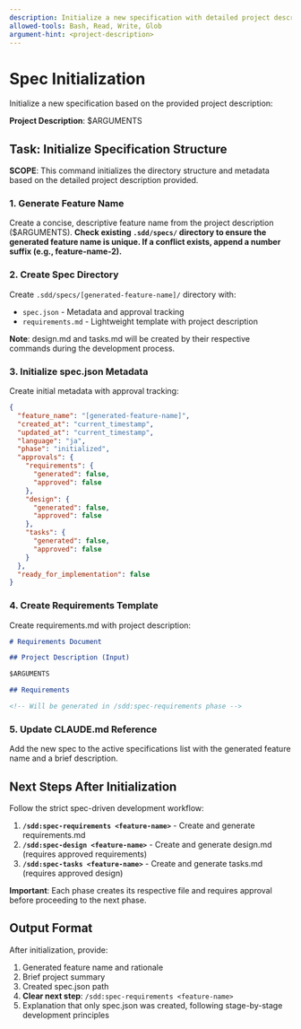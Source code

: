 ```yaml
---
description: Initialize a new specification with detailed project description and requirements
allowed-tools: Bash, Read, Write, Glob
argument-hint: <project-description>
---
```


# Spec Initialization

Initialize a new specification based on the provided project description:

**Project Description**: $ARGUMENTS

## Task: Initialize Specification Structure

**SCOPE**: This command initializes the directory structure and metadata based on the detailed project description provided.

### 1. Generate Feature Name

Create a concise, descriptive feature name from the project description ($ARGUMENTS).
**Check existing `.sdd/specs/` directory to ensure the generated feature name is unique. If a conflict exists, append a number suffix (e.g., feature-name-2).**

### 2. Create Spec Directory

Create `.sdd/specs/[generated-feature-name]/` directory with:

- `spec.json` - Metadata and approval tracking
- `requirements.md` - Lightweight template with project description

**Note**: design.md and tasks.md will be created by their respective commands during the development process.

### 3. Initialize spec.json Metadata

Create initial metadata with approval tracking:

```json
{
  "feature_name": "[generated-feature-name]",
  "created_at": "current_timestamp",
  "updated_at": "current_timestamp",
  "language": "ja",
  "phase": "initialized",
  "approvals": {
    "requirements": {
      "generated": false,
      "approved": false
    },
    "design": {
      "generated": false,
      "approved": false
    },
    "tasks": {
      "generated": false,
      "approved": false
    }
  },
  "ready_for_implementation": false
}
```

### 4. Create Requirements Template

Create requirements.md with project description:

```markdown
# Requirements Document

## Project Description (Input)

$ARGUMENTS

## Requirements

<!-- Will be generated in /sdd:spec-requirements phase -->
```

### 5. Update CLAUDE.md Reference

Add the new spec to the active specifications list with the generated feature name and a brief description.

## Next Steps After Initialization

Follow the strict spec-driven development workflow:

1. **`/sdd:spec-requirements <feature-name>`** - Create and generate requirements.md
2. **`/sdd:spec-design <feature-name>`** - Create and generate design.md (requires approved requirements)
3. **`/sdd:spec-tasks <feature-name>`** - Create and generate tasks.md (requires approved design)

**Important**: Each phase creates its respective file and requires approval before proceeding to the next phase.

## Output Format

After initialization, provide:

1. Generated feature name and rationale
2. Brief project summary
3. Created spec.json path
4. **Clear next step**: `/sdd:spec-requirements <feature-name>`
5. Explanation that only spec.json was created, following stage-by-stage development principles
